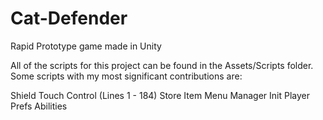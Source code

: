 # Cat-Defender
Rapid Prototype game made in Unity

All of the scripts for this project can be found in the Assets/Scripts folder. Some scripts with my most significant contributions are:

Shield
Touch Control (Lines 1 - 184)
Store Item
Menu Manager
Init Player Prefs
Abilities
